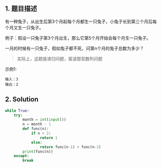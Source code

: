## 1. 题目描述

有一种兔子，从出生后第3个月起每个月都生一只兔子，小兔子长到第三个月后每个月又生一只兔子。

例子：假设一只兔子第3个月出生，那么它第5个月开始会每个月生一只兔子。

一月的时候有一只兔子，假如兔子都不死，问第n个月的兔子总数为多少？



> 实际上，这题是递归问题，斐波那契数列问题

示例1:

```
输入：3
输出：2
```



## 2. Solution

```python
while True:
    try:
        month = int(input())
        n = month - 1
        def func(n):
            if n < 2:
                return 1
            else:
                return func(n-1) + func(n-2)
        print(func(n))
    except:
        break
```


